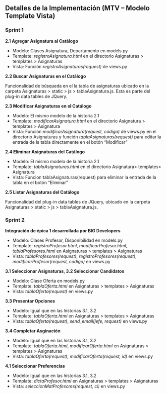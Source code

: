 ## Detalles de la Implementación (MTV – Modelo Template Vista) 
### Sprint 1 
**2.1 Agregar Asignatura al Catálogo**
* Modelo: Clases Asignatura, Departamento en models.py 
* Template:  *registroAsignatura.html* en el directorio Asignaturas > templates > Asignaturas
* Vista: Función *registroAsignaturas(request)* de views.py

**2.2 Buscar Asignaturas en el Catálogo**

Funcionalidad de búsqueda en el la tabla de asignaturas ubicado en la carpeta Asignaturas > static > js > tablaAsignatura.js. Esta es parte del plug-in data tables de JQuery.

**2.3 Modificar Asignaturas en el Catálogo**
* Modelo: El mismo modelo de la historia 2.1
* Template:  *modificarAsignatura.html*  en el directorio Asignatura > templates > Asignatura
* Vista: Función *modificarAsignatura(request, código)* de views.py en el directorio Asignaturas y función *tablaAsignaturas(request)* para editar la entrada de la tabla directamente en el botón “Modificar” 

**2.4 Eliminar Asignaturas del Catálogo**
* Modelo: El mismo modelo de la historia 2.1
* Template:  *tablaAsignaturas.html* en el directorio Asignatura> templates> Asignatura
* Vista: Funcion tablaAsignaturas(request) para eliminar la entrada de la tabla en el botón “Eliminar”
 
**2.5 Listar Asignaturas del Catálogo**

Funcionalidad del plug-in data tables de JQuery, ubicado en la carpeta Asignaturas > static > js > tablaAsignatura.js.

### Sprint 2
**Integración de épica 1 desarrollada por BIG Developers**
* Modelo: Clases Profesor, Disponibilidad en models.py
* Template: *registroProfesor.html*, *modificarProfesor.html*, *tablaProfesores.html* en Asignaturas > templates > Asignaturas
* Vista: *tablaProfesores(request)*, *registroProfesores(request)*, *modificarProfesor(request, codigo)* en views.py

**3.1 Seleccionar Asignaturas, 3.2 Seleccionar Candidatos**
* Modelo: Clase Oferta en models.py
* Template: *tablaOferta.html* en Asignaturas > templates > Asignaturas
* Vista: *tablaOferta(request)* en views.py

**3.3 Presentar Opciones** 
* Modelo: Igual que en las historias 3.1, 3.2
* Template: *tablaOferta.html* en Asignaturas > templates > Asignaturas
* Vista: *tablaOferta(request)*, *send_email(jefe, request)* en views.py

**3.4 Completar Asginación**
* Modelo: Igual que en las historias 3.1, 3.2
* Template: *tablaOferta.html*, *modificarOferta.html* en Asignaturas > templates > Asignaturas
* Vista: *tablaOferta(request)*, *modificarOferta(request, id)* en views.py

**4.1 Seleccionar Preferencias**
* Modelo: Igual que en las historias 3.1, 3.2
* Template: *dictaProfesor.html* en Asignaturas > templates > Asignaturas
* Vista: *seleccionMatProfesores(request, ci)* en views.py


